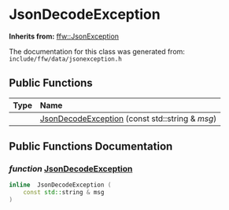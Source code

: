 JsonDecodeException
===================================


**Inherits from:** [ffw::JsonException](ffw_JsonException.html)

The documentation for this class was generated from: `include/ffw/data/jsonexception.h`



## Public Functions

| Type | Name |
| -------: | :------- |
|   | [JsonDecodeException](#51784a01) (const std::string & _msg_)  |


## Public Functions Documentation

### _function_ <a id="51784a01" href="#51784a01">JsonDecodeException</a>

```cpp
inline  JsonDecodeException (
    const std::string & msg
) 
```






